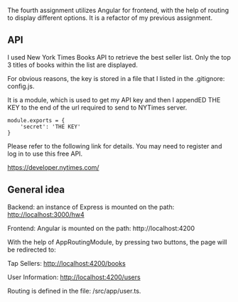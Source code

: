 The fourth assignment utilizes Angular for frontend, with the help of routing to display different options. It is a refactor of my previous assignment.

## API

I used New York Times Books API to retrieve the best seller list. Only the top 3 titles of books within the list are displayed. 

For obvious reasons, the key is stored in a file that I listed in the .gitignore: config.js. 

It is a module, which is used to get my API key and then I appendED THE KEY to the end of the url required to send to NYTimes server.

```
module.exports = {
    'secret': 'THE KEY'
}
```

Please refer to the following link for details. You may need to register and log in to use this free API.

https://developer.nytimes.com/

## General idea

Backend: an instance of Express is mounted on the path: <http://localhost:3000/hw4>

Frontend: Angular is mounted on the path: http://localhost:4200

With the help of AppRoutingModule, by pressing two buttons, the page will be redirected to:

Tap Sellers: <http://localhost:4200/books>

User Information: <http://localhost:4200/users>

Routing is defined in the file: /src/app/user.ts. 


